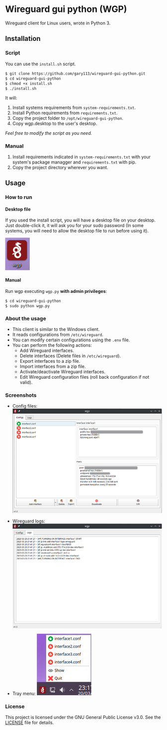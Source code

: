 # Wireguard gui python (WGP)

Wireguard client for Linux users, wrote in Python 3.

## Installation

### Script

You can use the `install.sh` script.

```
$ git clone https://github.com/gary113/wireguard-gui-python.git
$ cd wireguard-gui-python
$ chmod +x install.sh
$ ./install.sh
```

It will:

1. Install systems requirements from `system-requirements.txt`.
2. Install Python requirements from `requirements.txt`.
3. Copy the project folder to `/opt/wireguard-gui-python`.
4. Copy wgp.desktop to the user's desktop.

*Feel free to modify the script as you need.*

### Manual

1. Install requirements indicated in `system-requirements.txt` with your system's package managger and `requirements.txt` with pip.
2. Copy the project directory wherever you want.

## Usage

### How to run

#### Desktop file

If you used the install script, you will have a desktop file on your desktop. Just double-click it, it will ask you for your sudo password (In some systems, you will need to allow the desktop file to run before using it).

![desktop file](/screenshots/desktop-file.png "Desktop file")

#### Manual

Run wgp executing `wgp.py` **with admin privileges**:
```
$ cd wireguard-gui-python
$ sudo python wgp.py
```

### About the usage

- This client is similar to the Windows client.
- It reads configurations from `/etc/wireguard`.
- You can modify certain configurations using the `.env` file.
- You can perform the following actions:
  - Add Wireguard interfaces.
  - Delete interfaces (Delete files in `/etc/wireguard`).
  - Export interfaces to a zip file.
  - Import interfaces from a zip file.
  - Activate/deactivate Wireguard interfaces.
  - Edit Wireguard configuration files (roll back configuration if not valid).

### Screenshots

- Config files:
![wireguard config files](/screenshots/client-configs.png "Client config files")

- Wireguard logs:
![wireguard logs](/screenshots/client-logs.png "Client logs")

- Tray menu:
![tray menu](/screenshots/tray-menu.png "Tray menu")

### License

This project is licensed under the GNU General Public License v3.0. See the [LICENSE](LICENSE) file for details.
